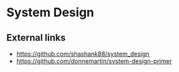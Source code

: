 # System Design

## External links
- https://github.com/shashank88/system_design
- https://github.com/donnemartin/system-design-primer